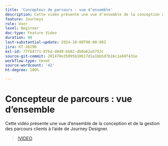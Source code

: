 ```yaml
---
title: 'Concepteur de parcours : vue d’ensemble'
description: Cette vidéo présente une vue d’ensemble de la conception et de la gestion des parcours clients à l’aide de Journey Designer.
feature: Journeys
role: User
level: Beginner
doc-type: Feature Video
duration: 98
last-substantial-update: 2024-10-08T00:00:00Z
jira: KT-16290
exl-id: 77fb4771-876d-4049-bb02-db0a62a5752c
source-git-commit: 201470e35095b38617d1a1bb5d7b16c1e60f431e
workflow-type: tm+mt
source-wordcount: '42'
ht-degree: 100%

---
```


# Concepteur de parcours : vue d’ensemble

Cette vidéo présente une vue d’ensemble de la conception et de la gestion des parcours clients à l’aide de Journey Designer.

>[!VIDEO](https://video.tv.adobe.com/v/3432672/?learn=on)

